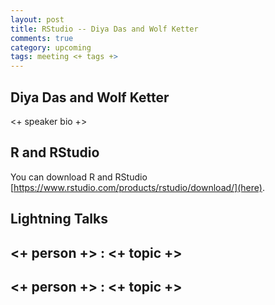 ```yaml
---
layout: post
title: RStudio -- Diya Das and Wolf Ketter
comments: true
category: upcoming
tags: meeting <+ tags +>
---
```



## Diya Das and Wolf Ketter

<+ speaker bio +> 

## R and RStudio

You can download R and RStudio [https://www.rstudio.com/products/rstudio/download/](here).

## Lightning Talks 

## <+ person +> : <+ topic +>

## <+ person +> : <+ topic +>


